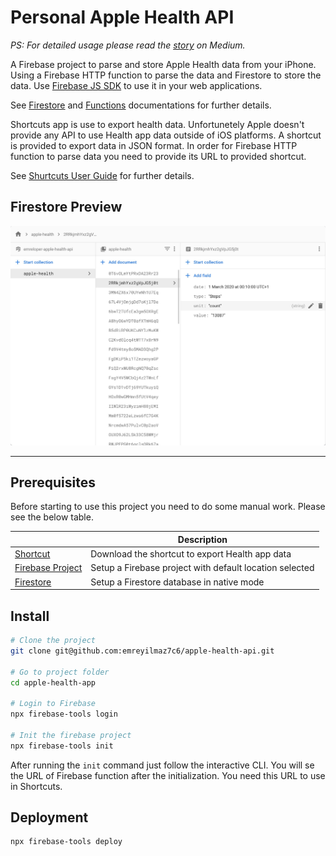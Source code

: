 # Personal Apple Health API

_PS: For detailed usage please read the [story](https://medium.com/better-programming/create-an-apple-health-api-with-shortcuts-and-firebase-a76d178319b7) on Medium._

A Firebase project to parse and store Apple Health data from your iPhone. Using a Firebase HTTP function to parse the data and Firestore to store the data. Use [Firebase JS SDK](https://firebase.google.com/docs/web/setup) to use it in your web applications.

See [Firestore](https://firebase.google.com/docs/firestore) and [Functions](https://firebase.google.com/docs/functions) documentations for further details.

Shortcuts app is use to export health data. Unfortunetely Apple doesn't provide any API to use Health app data outside of iOS platforms. A shortcut is provided to export data in JSON format. In order for Firebase HTTP function to parse data you need to provide its URL to provided shortcut.

See [Shurtcuts User Guide](https://support.apple.com/en-gb/guide/shortcuts/welcome/ios) for further details.

## Firestore Preview

![Firestore Preview](./firestore-preview.jpg)

---

## Prerequisites

Before starting to use this project you need to do some manual work. Please see the below table.

|                    | Description                                             |
| ------------------ | ------------------------------------------------------- |
| [Shortcut]         | Download the shortcut to export Health app data         |
| [Firebase Project] | Setup a Firebase project with default location selected |
| [Firestore]        | Setup a Firestore database in native mode               |

[shortcut]: https://www.icloud.com/shortcuts/1617296a8c8546b49be47740be2550b3
[firebase project]: https://firebase.google.com/docs/projects/locations#view-settings
[firestore]: https://cloud.google.com/datastore/docs/firestore-or-datastore#choosing_a_database_mode

## Install

```bash
# Clone the project
git clone git@github.com:emreyilmaz7c6/apple-health-api.git

# Go to project folder
cd apple-health-app

# Login to Firebase
npx firebase-tools login

# Init the firebase project
npx firebase-tools init
```

After running the `init` command just follow the interactive CLI. You will se the URL of Firebase function after the initialization. You need this URL to use in Shortcuts.

## Deployment

```bash
npx firebase-tools deploy
```
